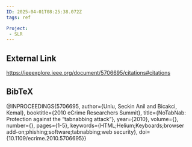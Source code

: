 ```yaml
---
ID: 2025-04-01T08:25:38.072Z
tags: ref

Project:
 - SLR
---
```

## External Link

https://ieeexplore.ieee.org/document/5706695/citations#citations

## BibTeX

@INPROCEEDINGS{5706695,   author={Unlu, Seckin Anil and Bicakci, Kemal},   booktitle={2010 eCrime Researchers Summit},    title={NoTabNab: Protection against the “tabnabbing attack”},    year={2010},   volume={},   number={},   pages={1-5},   keywords={HTML;Helium;Keyboards;browser add-on;phishing;software;tabnabbing;web security},   doi={10.1109/ecrime.2010.5706695}}
